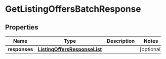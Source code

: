 
# GetListingOffersBatchResponse

## Properties
Name | Type | Description | Notes
------------ | ------------- | ------------- | -------------
**responses** | [**ListingOffersResponseList**](ListingOffersResponseList.md) |  |  [optional]




